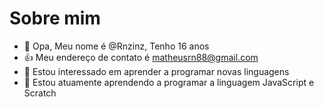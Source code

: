 # Sobre mim
- 👋 Opa, Meu nome é @Rnzinz, Tenho 16 anos
- :+1: Meu endereço de contato é matheusrn88@gmail.com
- 👀 Estou interessado em aprender a programar novas linguagens
- 🌱 Estou atuamente aprendendo a programar a linguagem JavaScript e Scratch
